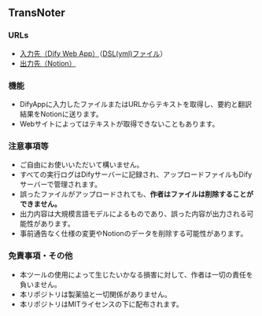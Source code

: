 ## TransNoter
### URLs
 * [入力先（Dify Web App）](https://udify.app/workflow/bT39YVjUcafCyD5o)（[DSL(yml)ファイル](https://github.com/Takumi173/DifyApps/blob/main/TransNoter.yml)）
 * [出力先（Notion）](https://faithful-second-0c8.notion.site/1294e9e7f43f80f19c6ec18093650408?v=9a79ac16d80f4851b96fccc8e5fcf2a9&pvs=4)


### 機能
 * DifyAppに入力したファイルまたはURLからテキストを取得し、要約と翻訳結果をNotionに送ります。
 * Webサイトによってはテキストが取得できないこともあります。

### 注意事項等
 * ご自由にお使いいただいて構いません。
 * すべての実行ログはDifyサーバーに記録され、アップロードファイルもDifyサーバーで管理されます。
 * 誤ったファイルがアップロードされても、**作者はファイルは削除することができません。**
 * 出力内容は大規模言語モデルによるものであり、誤った内容が出力される可能性があります。
 * 事前通告なく仕様の変更やNotionのデータを削除する可能性があります。

### 免責事項・その他
 * 本ツールの使用によって生じたいかなる損害に対して、作者は一切の責任を負いません。
 * 本リポジトリは製薬協と一切関係がありません。
 * 本リポジトリはMITライセンスの下に配布されます。
